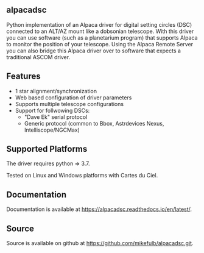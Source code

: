 alpacadsc
---------

Python implementation of an Alpaca driver for digital setting circles
(DSC) connected to an ALT/AZ mount like a dobsonian telescope.  With
this driver you can use software (such as a planetarium program) that
supports Alpaca to monitor the position of your telescope.  Using the
Alpaca Remote Server you can also bridge this Alpaca driver over to
software that expects a traditional ASCOM driver.

Features
---------

 - 1 star alignment/synchronization
 - Web based configuration of driver parameters
 - Supports multiple telescope configurations
 - Support for follwowing DSCs:
    * "Dave Ek" serial protocol
    * Generic protocol (common to Bbox, Astrdevices Nexus, Intelliscope/NGCMax)

Supported Platforms
-------------------

The driver requires python => 3.7.

Tested on Linux and Windows platforms with Cartes du Ciel.

Documentation
-------------

Documentation is available at https://alpacadsc.readthedocs.io/en/latest/.

Source
------

Source is available on github at https://github.com/mikefulb/alpacadsc.git.
